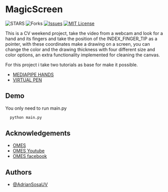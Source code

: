 # MagicScreen

![STARS](https://img.shields.io/github/stars/AdrianSosaUV/MagicScreen)
![Forks](https://img.shields.io/github/forks/AdrianSosaUV/MagicScreen)
[![Issues](https://img.shields.io/github/issues/AdrianSosaUV/MagicScreen)](https://github.com/AdrianSosaUV/MagicScreen/issues)
[![MIT License](https://img.shields.io/github/license/AdrianSosaUV/MagicScreen)](https://github.com/AdrianSosaUV/MagicScreen/blob/main/LICENSE)

  
This is a CV weekend project, take the video from a webcam and look for a hand and its fingers and take the position of the INDEX_FINGER_TIP as a pointer, with these coordinates make a drawing on a screen, you can change the color and the drawing thickness with four different size and color options, an extra functionality implemented for cleaning the canvas.

For this project i take two tutorials as base for make it possible.
- [MEDIAPIPE HANDS](https://youtu.be/ipHKQVtwRas)
- [VIRTUAL PEN](https://youtu.be/KlVSqdF0EWs)

## Demo

You only need to run main.py

```bash
  python main.py
```

  
## Acknowledgements

 - [OMES](https://omes-va.com/)
 - [OMES Youtube](https://www.youtube.com/c/OMES-va)
 - [OMES facebook](https://www.facebook.com/GabyOmes)

  
## Authors

- [@AdrianSosaUV](https://www.github.com/AdrianSosaUV)

  